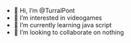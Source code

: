 - 👋 Hi, I’m @TurralPont
- 👀 I’m interested in videogames
- 🌱 I’m currently learning java script
- 💞️ I’m looking to collaborate on nothing

<!---
TurralPont/TurralPont is a ✨ special ✨ repository because its `README.md` (this file) appears on your GitHub profile.
You can click the Preview link to take a look at your changes.
--->
